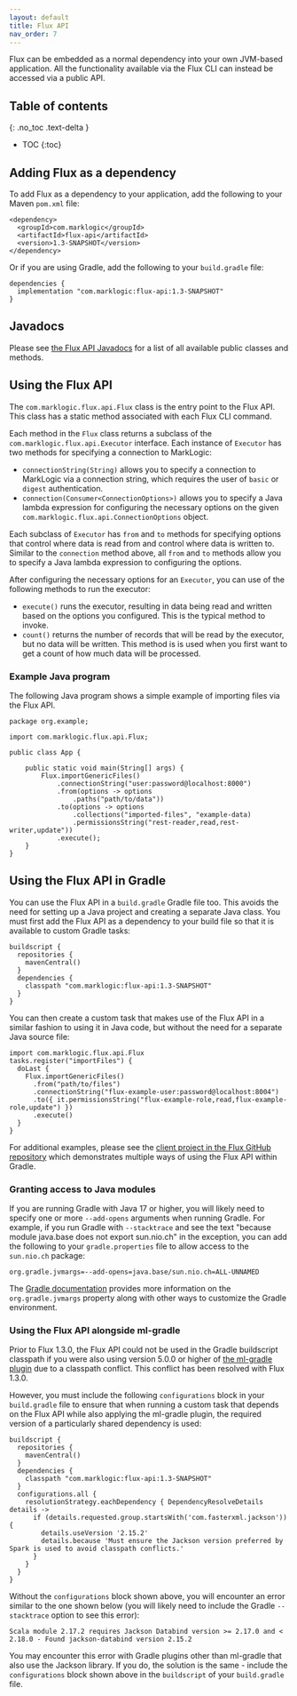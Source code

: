 ```yaml
---
layout: default
title: Flux API
nav_order: 7
---
```


Flux can be embedded as a normal dependency into your own JVM-based application. All the functionality available via 
the Flux CLI can instead be accessed via a public API. 


## Table of contents
{: .no_toc .text-delta }

- TOC
{:toc}

## Adding Flux as a dependency

To add Flux as a dependency to your application, add the following to your Maven `pom.xml` file:

```
<dependency>
  <groupId>com.marklogic</groupId>
  <artifactId>flux-api</artifactId>
  <version>1.3-SNAPSHOT</version>
</dependency>
```

Or if you are using Gradle, add the following to your `build.gradle` file:

```
dependencies {
  implementation "com.marklogic:flux-api:1.3-SNAPSHOT"
}
```

## Javadocs

Please see [the Flux API Javadocs](https://marklogic.github.io/flux/assets/javadoc) for a list of all
available public classes and methods.

## Using the Flux API

The `com.marklogic.flux.api.Flux` class is the entry point to the Flux API. This class has a static method associated
with each Flux CLI command. 

Each method in the `Flux` class returns a subclass of the `com.marklogic.flux.api.Executor` interface. Each instance of 
`Executor` has two methods for specifying a connection to MarkLogic:

- `connectionString(String)` allows you to specify a connection to MarkLogic via a connection string, which requires
the user of `basic` or `digest` authentication.
- `connection(Consumer<ConnectionOptions>)` allows you to specify a Java lambda expression for configuring the necessary 
options on the given `com.marklogic.flux.api.ConnectionOptions` object.

Each subclass of `Executor` has `from` and `to` methods for specifying options that control where data is read from and
control where data is written to. Similar to the `connection` method above, all `from` and `to` methods allow you to
specify a Java lambda expression to configuring the options. 

After configuring the necessary options for an `Executor`, you can use of the following methods to run the executor:

- `execute()` runs the executor, resulting in data being read and written based on the options you configured. This is
the typical method to invoke.
- `count()` returns the number of records that will be read by the executor, but no data will be written. This method is
is used when you first want to get a count of how much data will be processed.

### Example Java program

The following Java program shows a simple example of importing files via the Flux API.

```
package org.example;

import com.marklogic.flux.api.Flux;

public class App {

    public static void main(String[] args) {
        Flux.importGenericFiles()
            .connectionString("user:password@localhost:8000")
            .from(options -> options
                .paths("path/to/data"))
            .to(options -> options
                .collections("imported-files", "example-data)
                .permissionsString("rest-reader,read,rest-writer,update"))
            .execute();
    }
}
```

## Using the Flux API in Gradle

You can use the Flux API in a `build.gradle` Gradle file too. This avoids the need for setting up a Java project and 
creating a separate Java class. You must first add the Flux API as a dependency to your build file so that it is 
available to custom Gradle tasks:

```
buildscript {
  repositories {
    mavenCentral()
  }
  dependencies {
    classpath "com.marklogic:flux-api:1.3-SNAPSHOT"
  }
}
```

You can then create a custom task that makes use of the Flux API in a similar fashion to using it in Java code, but 
without the need for a separate Java source file:

```
import com.marklogic.flux.api.Flux
tasks.register("importFiles") {
  doLast {
    Flux.importGenericFiles()
      .from("path/to/files")
      .connectionString("flux-example-user:password@localhost:8004")
      .to({ it.permissionsString("flux-example-role,read,flux-example-role,update") })
      .execute()
  }
}
```

For additional examples, please see the 
[client project in the Flux GitHub repository](https://github.com/marklogic/flux/blob/main/examples/client-project/build.gradle)
which demonstrates multiple ways of using the Flux API within Gradle.

### Granting access to Java modules

If you are running Gradle with Java 17 or higher, you will likely need to specify one or more `--add-opens` arguments
when running Gradle. For example, if you run Gradle with `--stacktrace` and see the text 
"because module java.base does not export sun.nio.ch" in the exception, you can add the following to your 
`gradle.properties` file to allow access to the `sun.nio.ch` package:

    org.gradle.jvmargs=--add-opens=java.base/sun.nio.ch=ALL-UNNAMED

The [Gradle documentation](https://docs.gradle.org/current/userguide/build_environment.html) provides more information
on the `org.gradle.jvmargs` property along with other ways to customize the Gradle environment.

### Using the Flux API alongside ml-gradle

Prior to Flux 1.3.0, the Flux API could not be used in the Gradle buildscript classpath if you were also using version
5.0.0 or higher of 
[the ml-gradle plugin](https://github.com/marklogic/ml-gradle) due to a classpath conflict. This conflict has been
resolved with Flux 1.3.0.

However, you must include the following `configurations` block in your `build.gradle` file to ensure that when 
running a custom task that depends on the Flux API while also applying the ml-gradle plugin, 
the required version of a particularly shared dependency is used:

```
buildscript {
  repositories {
    mavenCentral()
  }
  dependencies {
    classpath "com.marklogic:flux-api:1.3-SNAPSHOT"
  }
  configurations.all {
    resolutionStrategy.eachDependency { DependencyResolveDetails details ->
      if (details.requested.group.startsWith('com.fasterxml.jackson')) {
        details.useVersion '2.15.2'
        details.because 'Must ensure the Jackson version preferred by Spark is used to avoid classpath conflicts.'
      }
    }
  }
}
```

Without the `configurations` block shown above, you will encounter an error similar to the one shown below 
(you will likely need to include the Gradle `--stacktrace` option to see this error):

```
Scala module 2.17.2 requires Jackson Databind version >= 2.17.0 and < 2.18.0 - Found jackson-databind version 2.15.2
```

You may encounter this error with Gradle plugins other than ml-gradle that also use the Jackson library. If you do, 
the solution is the same - include the `configurations` block shown above in the `buildscript` of your `build.gradle`
file.
